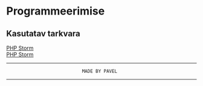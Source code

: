 # Programmeerimise
## Kasutatav tarkvara
[PHP Storm](https://www.jetbrains.com/phpstorm/)  
[PHP Storm](https://www.jetbrains.com/phpstorm/)



----------------------------------------------------------
                                MADE BY PAVEL
------------------------------------------------------------------